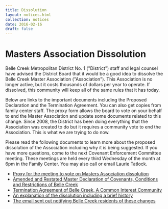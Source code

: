 ```yaml
---
title: Dissolution
layout: notices.html
collection: notices
date: 2016-02-16
draft: false
---
```

# Masters Association Dissolution
Belle Creek Metropolitan District No. 1 ("District") staff and legal counsel have advised the District Board that it would be a good idea to dissolve the Belle Creek Master Association ("Association"). This Association is no longer active, but it costs thousands of dollars per year to operate. If dissolved, this community will keep all of the same rules that it has today.

Below are links to the important documents including the Proposed Declaration and the Termination Agreement. You can also get copies from family center staff. The proxy form allows the board to vote on your behalf to end the Master Association and update some documents related to this change. Since 2008, the District has been doing everything that the Association was created to do but it requires a community vote to end the Association. This is what we are trying to do now.

Please read the following documents to learn more about the proposed dissolution of the  Association including why it is being suggested. If you have more questions, come to the next Covenant Enforcement Committee meeting. These meetings are held every third Wednesday of the month at 6pm in the Family Center. You may also call or email Laurie Tatlock.
* <a href="/assets/dissolution/Proxy_for_Meeting_to_Vote_on_HOA_Dissolution.docx" target="_blank" class="dl-document">Proxy for the meeting to vote on Masters Association dissolution</a>
* <a href="/assets/dissolution/DraftDeclaration.pdf" target="_blank" class="dl-document">Amended and Restated Master Declaration of Covenants, Conditions and Restrictions of Belle Creek</a>
* <a href="/assets/dissolution/Termination_Agreement_of_Belle_Creek.pdf" target="_blank" class="dl-document">Termination Agreement of Belle Creek, A Common Interest Community</a>
* <a href="/assets/dissolution/DissolutionExplanationLetter.docx" target="_blank" class="dl-document">An explanation of the dissolution including a brief history</a>
* <a href="/assets/dissolution/DissolutionExecutiveSummary.docx" target="_blank" class="dl-document">The email sent out notifying Belle Creek residents of these changes</a>
